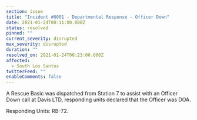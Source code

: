 ```yaml
---
section: issue
title: "Incident #0001 - Departmental Response - Officer Down"
date: 2021-01-24T00:11:00.000Z
status: resolved
pinned: ""
current_severity: disrupted
max_severity: disrupted
duration: ""
resolved_on: 2021-01-24T00:23:00.000Z
affected:
  - South Los Santos
twitterFeed: ""
enableComments: false
---
```

A Rescue Basic was dispatched from Station 7 to assist with an Officer Down call at Davis LTD, responding units declared that the Officer was DOA.



Responding Units: RB-72.